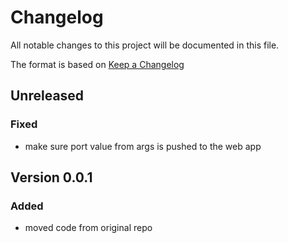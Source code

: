 # Changelog

All notable changes to this project will be documented in this file.

The format is based on [Keep a Changelog](https://keepachangelog.com/en/1.0.0/)

## Unreleased

### Fixed 

- make sure port value from args is pushed to the web app


## Version 0.0.1

### Added

- moved code from original repo
